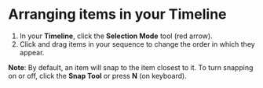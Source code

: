 # Arranging items in your Timeline

1. In your **Timeline**, click the **Selection Mode** tool \(red arrow\).
2. Click and drag items in your sequence to change the order in which they appear. 

**Note**: By default, an item will snap to the item closest to it. To turn snapping on or off, click the **Snap Tool** or press **N** \(on keyboard\).

